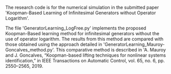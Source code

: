 The research code is for the numerical simulation in the submitted paper 'Koopman-Based Learning of Infinitesimal Generators without Operator Logarithm'. 

The file 'GeneratorLearning_LogFree.py' implements the proposed Koopman-Based learning method for infinitesimal generators without the use of operator logarithm. 
The results from this method are compared with those obtained using the approach detailed in 'GeneratorLearning_Mauroy-Goncalves_method.py'. 
This comparative method is described in 'A. Mauroy and J. Goncalves, “Koopman-based lifting techniques for nonlinear systems identification,” in IEEE Transactions on Automatic Control, vol. 65, no. 6, pp. 2550–2565, 2019.
